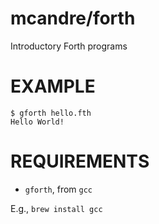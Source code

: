 # mcandre/forth

Introductory Forth programs

# EXAMPLE

```
$ gforth hello.fth
Hello World!
```

# REQUIREMENTS

* `gforth`, from `gcc`

E.g., `brew install gcc`
